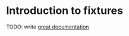 # Introduction to fixtures

TODO: write [great documentation](http://jacobian.org/writing/what-to-write/)
